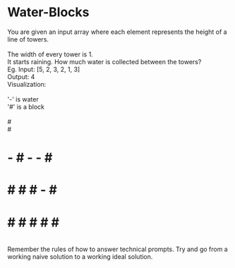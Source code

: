 # Water-Blocks

You are given an input array where each element represents the height of a line of towers. <br>
<br>
The width of every tower is 1.<br>
It starts raining. How much water is collected between the towers? <br>
Eg. Input: [5, 2, 3, 2, 1, 3]<br>
Output: 4<br>
Visualization:<br>
<br>
'-' is water<br>
 '#' is a block<br>
<br>
#<br>
#<br>
# - # -  - #<br>
# # # # - #<br>
# # # # # #<br>
<br>
Remember the rules of how to answer technical prompts. Try and go from a working naive solution to a working ideal solution.<br>
